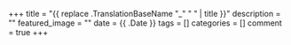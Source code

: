 +++
title = "{{ replace .TranslationBaseName "_" " " | title }}"
description = ""
featured_image = ""
date = {{ .Date }}
tags = []
categories = []
comment = true
+++
